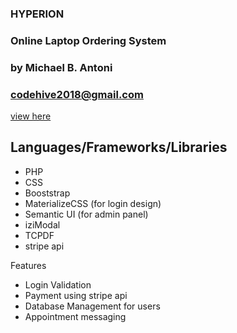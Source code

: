 ### HYPERION 
### Online Laptop Ordering System
### by Michael B. Antoni
### codehive2018@gmail.com

<a href="http://www.hyperion-company.epizy.com" target="_blank">view here</a>

<h2>Languages/Frameworks/Libraries</h2>

- PHP
- CSS
- Booststrap
- MaterializeCSS (for login design)
- Semantic UI (for admin panel)
- iziModal 
- TCPDF
- stripe api

Features
- Login Validation
- Payment using stripe api
- Database Management for users
- Appointment messaging
